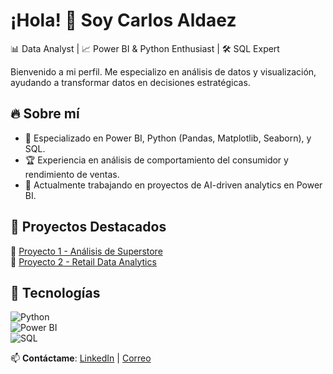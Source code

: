 # ¡Hola! 👋 Soy Carlos Aldaez

📊 Data Analyst | 📈 Power BI & Python Enthusiast | 🛠️ SQL Expert  

Bienvenido a mi perfil. Me especializo en análisis de datos y visualización, ayudando a transformar datos en decisiones estratégicas.  

## 🔥 Sobre mí  
- 📍 Especializado en Power BI, Python (Pandas, Matplotlib, Seaborn), y SQL.  
- 🏆 Experiencia en análisis de comportamiento del consumidor y rendimiento de ventas.  
- 🚀 Actualmente trabajando en proyectos de AI-driven analytics en Power BI.  

## 📌 Proyectos Destacados  
🔹 [Proyecto 1 - Análisis de Superstore](URL)  
🔹 [Proyecto 2 - Retail Data Analytics](URL)  

## 🚀 Tecnologías  
![Python](https://img.shields.io/badge/Python-3776AB?style=for-the-badge&logo=python&logoColor=white)  
![Power BI](https://img.shields.io/badge/PowerBI-F2C811?style=for-the-badge&logo=powerbi&logoColor=black)  
![SQL](https://img.shields.io/badge/SQL-4479A1?style=for-the-badge&logo=postgresql&logoColor=white)  

📫 **Contáctame**: [LinkedIn](URL) | [Correo](mailto:tucorreo@email.com)

<!---
Carlos-Aldaez/Carlos-Aldaez is a ✨ special ✨ repository because its `README.md` (this file) appears on your GitHub profile.
You can click the Preview link to take a look at your changes.
--->
